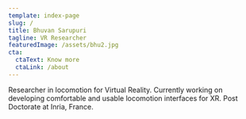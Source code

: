 ```yaml
---
template: index-page
slug: /
title: Bhuvan Sarupuri
tagline: VR Researcher
featuredImage: /assets/bhu2.jpg
cta:
  ctaText: Know more
  ctaLink: /about
---
```

Researcher in locomotion for Virtual Reality. Currently working on developing comfortable and usable locomotion interfaces for XR. Post Doctorate at Inria, France.